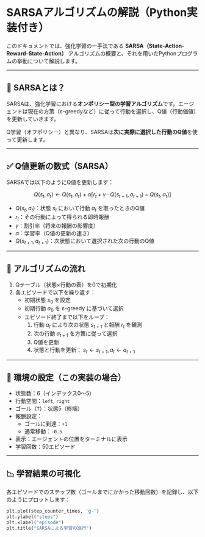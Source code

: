 # SARSAアルゴリズムの解説（Python実装付き）

このドキュメントでは、強化学習の一手法である **SARSA（State-Action-Reward-State-Action）** アルゴリズムの概要と、それを用いたPythonプログラムの挙動について解説します。

---

## 📘 SARSAとは？

SARSAは、強化学習における**オンポリシー型の学習アルゴリズム**です。エージェントは現在の方策（ε-greedyなど）に従って行動を選択し、Q値（行動価値）を更新していきます。

Q学習（オフポリシー）と異なり、SARSAは**次に実際に選択した行動のQ値**を使って更新します。

---

## ✅ Q値更新の数式（SARSA）

SARSAでは以下のようにQ値を更新します：

$$
Q(s_t, a_t) \leftarrow Q(s_t, a_t) + \alpha \left[ r_t + \gamma \cdot Q(s_{t+1}, a_{t+1}) - Q(s_t, a_t) \right]
$$

- $Q(s_t, a_t)$：状態 $s_t$ において行動 $a_t$ を取ったときのQ値
- $r_t$：その行動によって得られる即時報酬
- $\gamma$：割引率（将来の報酬の影響度）
- $\alpha$：学習率（Q値の更新の速さ）
- $Q(s_{t+1}, a_{t+1})$：次状態において選択された次の行動のQ値

---

## 🧭 アルゴリズムの流れ

1. Qテーブル（状態×行動の表）を0で初期化
2. 各エピソードで以下を繰り返す：
    - 初期状態 $s_0$ を設定
    - 初期行動 $a_0$ を ε-greedy に基づいて選択
    - エピソード終了まで以下をループ：
        1. 行動 $a_t$ により次の状態 $s_{t+1}$ と報酬 $r_t$ を観測
        2. 次の行動 $a_{t+1}$ を方策に従って選択
        3. Q値を更新
        4. 状態と行動を更新： $s_t \leftarrow s_{t+1}, a_t \leftarrow a_{t+1}$

---

## 🔧 環境の設定（この実装の場合）

- 状態数：6（インデックス0〜5）
- 行動空間：`left`, `right`
- ゴール（`T`）：状態5（終端）
- 報酬設定：
  - ゴールに到達：`+1`
  - 通常移動：`-0.5`
- 表示：エージェントの位置をターミナルに表示
- 学習回数：50エピソード

---

## 📉 学習結果の可視化

各エピソードでのステップ数（ゴールまでにかかった移動回数）を記録し、以下のようにプロットします：

```python
plt.plot(step_counter_times, 'g-')
plt.ylabel("steps")
plt.xlabel("episode")
plt.title("SARSAによる学習の進行")
